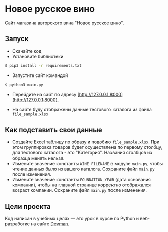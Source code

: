 # Новое русское вино

Сайт магазина авторского вина "Новое русское вино".

## Запуск

- Скачайте код
- Установите библиотеки

```bash
$ pip3 install -r requirements.txt
```

- Запустите сайт командой 

```bash
$ python3 main.py
```

- Перейдите на сайт по адресу [http://127.0.0.1:8000](http://127.0.0.1:8000). 

- На сайте буду отображены данные тестового каталога из файла `file_sample.xlsx`

## Как подставить свои данные

- Создайте Excel таблицу по образу и подобию `file_sample.xlsx`. При этом группировка товаров будет осуществлена по первому столбцу, для тестового каталога - это "Категория". Названия столбцов из образца менять нельзя.
- Измените значение константы `WINE_FILENAME` в модуле `main.py`, чтобы чтение данных было из вашего каталога. Сохраните файл `main.py` после изменения.
- Измените значение константы `FOUNDATION_YEAR` (дата основания компании), чтобы на главной странице корректно отображался возраст компании. Сохраните файл `main.py` после изменения.


## Цели проекта

Код написан в учебных целях — это урок в курсе по Python и веб-разработке на сайте [Devman](https://dvmn.org).
